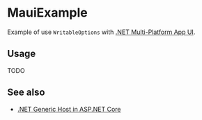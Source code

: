 # MauiExample

Example of use `WritableOptions` with [.NET Multi-Platform App UI](https://learn.microsoft.com/dotnet/maui/what-is-maui).

## Usage

TODO

## See also

- [.NET Generic Host in ASP.NET Core](https://learn.microsoft.com/aspnet/core/fundamentals/host/generic-host)
